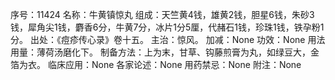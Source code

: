 序号：11424
名称：牛黄镇惊丸
组成：天竺黄4钱，雄黄2钱，胆星6钱，朱砂3钱，犀角尖1钱，麝香6分，牛黄7分，冰片1分5厘，代赭石1钱，珍珠1钱，铁孕粉1分。
出处：《痘疹传心录》卷十五。
主治：惊风。
加减：None
功效：None
用法用量：薄荷汤磨化下。
制备方法：上为末，甘草、钩藤煎膏为丸，如绿豆大，金箔为衣。
临床应用：None
各家论述：None
用药禁忌：None
附注：None
